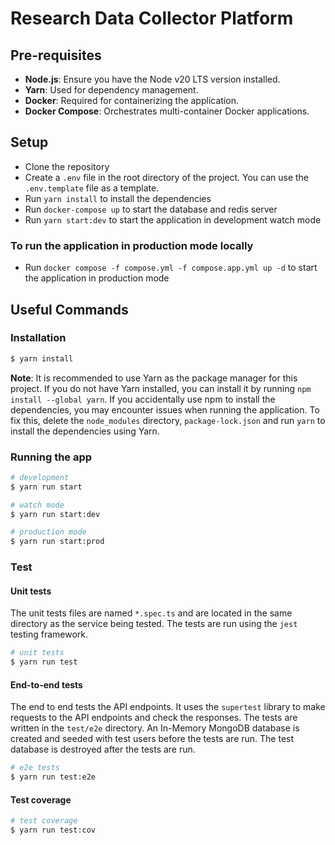 # Research Data Collector Platform 

## Pre-requisites
- **Node.js**: Ensure you have the Node v20 LTS version installed.
- **Yarn**: Used for dependency management.
- **Docker**: Required for containerizing the application.
- **Docker Compose**: Orchestrates multi-container Docker applications.

## Setup
- Clone the repository
- Create a `.env` file in the root directory of the project. You can use the `.env.template` file as a template.
- Run `yarn install` to install the dependencies
- Run `docker-compose up` to start the database and redis server
- Run `yarn start:dev` to start the application in development watch mode

### To run the application in production mode locally
- Run `docker compose -f compose.yml -f compose.app.yml up -d` to start the application in production mode

## Useful Commands

### Installation

```bash
$ yarn install
```

**Note**: It is recommended to use Yarn as the package manager for this project. If you do not have Yarn installed, you can install it by running
`npm install --global yarn`. If you accidentally use npm to install the dependencies, you may encounter issues when running the application. To fix this, delete the `node_modules` directory, 
`package-lock.json` and run `yarn` to install the dependencies using Yarn.

### Running the app

```bash
# development
$ yarn run start

# watch mode
$ yarn run start:dev

# production mode
$ yarn run start:prod
```

### Test


#### Unit tests
The unit tests files are named `*.spec.ts` and are located in the same directory as the service being tested. The tests are run using the `jest` testing framework.

```bash
# unit tests
$ yarn run test
```

#### End-to-end tests
The end to end tests the API endpoints. It uses the `supertest` library to make requests to the API endpoints and check the responses. The tests are written in the `test/e2e` directory. An In-Memory MongoDB database is created and seeded with test users before the tests are run. The test database is destroyed after the tests are run.

```bash
# e2e tests
$ yarn run test:e2e
```

#### Test coverage
```bash
# test coverage
$ yarn run test:cov
```
